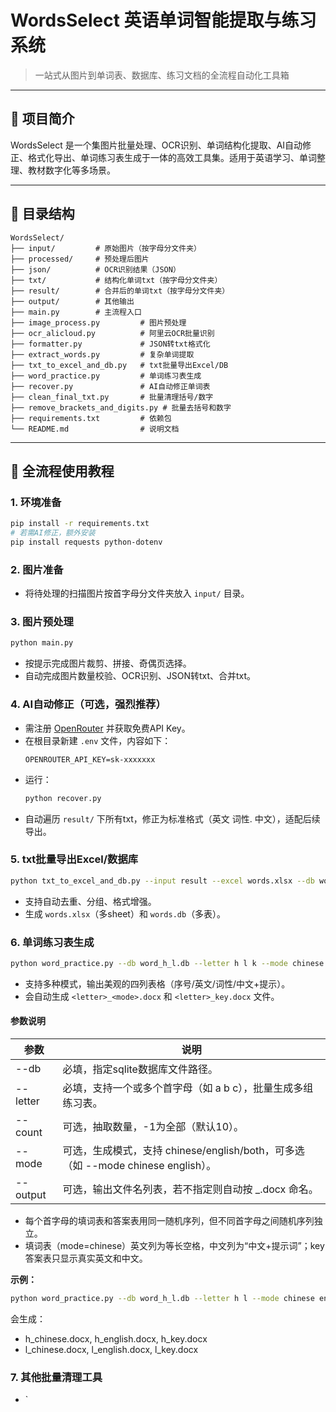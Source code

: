# WordsSelect 英语单词智能提取与练习系统

> 一站式从图片到单词表、数据库、练习文档的全流程自动化工具箱

---

## 🌟 项目简介

WordsSelect 是一个集图片批量处理、OCR识别、单词结构化提取、AI自动修正、格式化导出、单词练习表生成于一体的高效工具集。适用于英语学习、单词整理、教材数字化等多场景。

---

## 📂 目录结构

```
WordsSelect/
├── input/         # 原始图片（按字母分文件夹）
├── processed/     # 预处理后图片
├── json/          # OCR识别结果（JSON）
├── txt/           # 结构化单词txt（按字母分文件夹）
├── result/        # 合并后的单词txt（按字母分文件夹）
├── output/        # 其他输出
├── main.py        # 主流程入口
├── image_process.py         # 图片预处理
├── ocr_alicloud.py          # 阿里云OCR批量识别
├── formatter.py             # JSON转txt格式化
├── extract_words.py         # 复杂单词提取
├── txt_to_excel_and_db.py   # txt批量导出Excel/DB
├── word_practice.py         # 单词练习表生成
├── recover.py               # AI自动修正单词表
├── clean_final_txt.py       # 批量清理括号/数字
├── remove_brackets_and_digits.py # 批量去括号和数字
├── requirements.txt         # 依赖包
└── README.md                # 说明文档
```

---

## 🚀 全流程使用教程

### 1. 环境准备

```bash
pip install -r requirements.txt
# 若需AI修正，额外安装
pip install requests python-dotenv
```

### 2. 图片准备
- 将待处理的扫描图片按首字母分文件夹放入 `input/` 目录。

### 3. 图片预处理
```bash
python main.py
```
- 按提示完成图片裁剪、拼接、奇偶页选择。
- 自动完成图片数量校验、OCR识别、JSON转txt、合并txt。

### 4. AI自动修正（可选，强烈推荐）
- 需注册 [OpenRouter](https://openrouter.ai/) 并获取免费API Key。
- 在根目录新建 `.env` 文件，内容如下：
  ```
  OPENROUTER_API_KEY=sk-xxxxxxx
  ```
- 运行：
  ```bash
  python recover.py
  ```
- 自动遍历 `result/` 下所有txt，修正为标准格式（英文 词性. 中文），适配后续导出。

### 5. txt批量导出Excel/数据库
```bash
python txt_to_excel_and_db.py --input result --excel words.xlsx --db words.db
```
- 支持自动去重、分组、格式增强。
- 生成 `words.xlsx`（多sheet）和 `words.db`（多表）。

### 6. 单词练习表生成
```bash
python word_practice.py --db word_h_l.db --letter h l k --mode chinese
```
- 支持多种模式，输出美观的四列表格（序号/英文/词性/中文+提示）。
- 会自动生成 `<letter>_<mode>.docx` 和 `<letter>_key.docx` 文件。

#### 参数说明
| 参数         | 说明                                                                                 |
|--------------|--------------------------------------------------------------------------------------|
| --db         | 必填，指定sqlite数据库文件路径。                                                     |
| --letter     | 必填，支持一个或多个首字母（如 a b c），批量生成多组练习表。                         |
| --count      | 可选，抽取数量，-1为全部（默认10）。                                                 |
| --mode       | 可选，生成模式，支持 chinese/english/both，可多选（如 --mode chinese english）。      |
| --output     | 可选，输出文件名列表，若不指定则自动按 <letter>_<mode>.docx 命名。                   |

- 每个首字母的填词表和答案表用同一随机序列，但不同首字母之间随机序列独立。
- 填词表（mode=chinese）英文列为等长空格，中文列为“中文+提示词”；key答案表只显示真实英文和中文。

**示例：**
```bash
python word_practice.py --db word_h_l.db --letter h l --mode chinese english
```
会生成：
- h_chinese.docx, h_english.docx, h_key.docx
- l_chinese.docx, l_english.docx, l_key.docx

### 7. 其他批量清理工具
- `